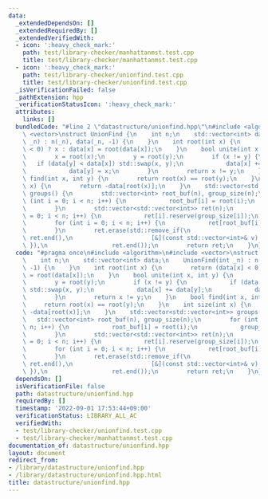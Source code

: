 ```yaml
---
data:
  _extendedDependsOn: []
  _extendedRequiredBy: []
  _extendedVerifiedWith:
  - icon: ':heavy_check_mark:'
    path: test/library-checker/manhattanmst.test.cpp
    title: test/library-checker/manhattanmst.test.cpp
  - icon: ':heavy_check_mark:'
    path: test/library-checker/unionfind.test.cpp
    title: test/library-checker/unionfind.test.cpp
  _isVerificationFailed: false
  _pathExtension: hpp
  _verificationStatusIcon: ':heavy_check_mark:'
  attributes:
    links: []
  bundledCode: "#line 2 \"datastructure/unionfind.hpp\"\n#include <algorithm>\n#include\
    \ <vector>\nstruct UnionFind {\n    int n;\n    std::vector<int> data;\n    UnionFind(int\
    \ _n) : n(_n), data(_n, -1) {\n    }\n    int root(int x) {\n        return (data[x]\
    \ < 0) ? x : data[x] = root(data[x]);\n    }\n    bool unite(int x, int y) {\n\
    \        x = root(x);\n        y = root(y);\n        if (x != y) {\n         \
    \   if (data[y] < data[x]) std::swap(x, y);\n            data[x] += data[y];\n\
    \            data[y] = x;\n        }\n        return x != y;\n    }\n    bool\
    \ find(int x, int y) {\n        return root(x) == root(y);\n    }\n    int size(int\
    \ x) {\n        return -data[root(x)];\n    }\n    std::vector<std::vector<int>>\
    \ groups() {\n        std::vector<int> root_buf(n), group_size(n);\n        for\
    \ (int i = 0; i < n; i++) {\n            root_buf[i] = root(i);\n            group_size[root_buf[i]]++;\n\
    \        }\n        std::vector<std::vector<int>> ret(n);\n        for (int i\
    \ = 0; i < n; i++) {\n            ret[i].reserve(group_size[i]);\n        }\n\
    \        for (int i = 0; i < n; i++) {\n            ret[root_buf[i]].push_back(i);\n\
    \        }\n        ret.erase(std::remove_if(\n                      ret.begin(),\
    \ ret.end(),\n                      [&](const std::vector<int>& v) { return v.empty();\
    \ }),\n                  ret.end());\n        return ret;\n    }\n};\n"
  code: "#pragma once\n#include <algorithm>\n#include <vector>\nstruct UnionFind {\n\
    \    int n;\n    std::vector<int> data;\n    UnionFind(int _n) : n(_n), data(_n,\
    \ -1) {\n    }\n    int root(int x) {\n        return (data[x] < 0) ? x : data[x]\
    \ = root(data[x]);\n    }\n    bool unite(int x, int y) {\n        x = root(x);\n\
    \        y = root(y);\n        if (x != y) {\n            if (data[y] < data[x])\
    \ std::swap(x, y);\n            data[x] += data[y];\n            data[y] = x;\n\
    \        }\n        return x != y;\n    }\n    bool find(int x, int y) {\n   \
    \     return root(x) == root(y);\n    }\n    int size(int x) {\n        return\
    \ -data[root(x)];\n    }\n    std::vector<std::vector<int>> groups() {\n     \
    \   std::vector<int> root_buf(n), group_size(n);\n        for (int i = 0; i <\
    \ n; i++) {\n            root_buf[i] = root(i);\n            group_size[root_buf[i]]++;\n\
    \        }\n        std::vector<std::vector<int>> ret(n);\n        for (int i\
    \ = 0; i < n; i++) {\n            ret[i].reserve(group_size[i]);\n        }\n\
    \        for (int i = 0; i < n; i++) {\n            ret[root_buf[i]].push_back(i);\n\
    \        }\n        ret.erase(std::remove_if(\n                      ret.begin(),\
    \ ret.end(),\n                      [&](const std::vector<int>& v) { return v.empty();\
    \ }),\n                  ret.end());\n        return ret;\n    }\n};"
  dependsOn: []
  isVerificationFile: false
  path: datastructure/unionfind.hpp
  requiredBy: []
  timestamp: '2022-09-01 17:53:44+09:00'
  verificationStatus: LIBRARY_ALL_AC
  verifiedWith:
  - test/library-checker/unionfind.test.cpp
  - test/library-checker/manhattanmst.test.cpp
documentation_of: datastructure/unionfind.hpp
layout: document
redirect_from:
- /library/datastructure/unionfind.hpp
- /library/datastructure/unionfind.hpp.html
title: datastructure/unionfind.hpp
---
```

